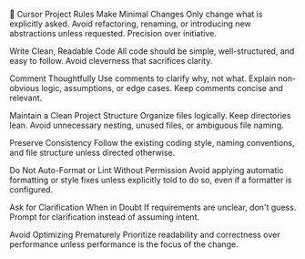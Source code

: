 🧾 Cursor Project Rules
Make Minimal Changes
Only change what is explicitly asked. Avoid refactoring, renaming, or introducing new abstractions unless requested. Precision over initiative.

Write Clean, Readable Code
All code should be simple, well-structured, and easy to follow. Avoid cleverness that sacrifices clarity.

Comment Thoughtfully
Use comments to clarify why, not what. Explain non-obvious logic, assumptions, or edge cases. Keep comments concise and relevant.

Maintain a Clean Project Structure
Organize files logically. Keep directories lean. Avoid unnecessary nesting, unused files, or ambiguous file naming.

Preserve Consistency
Follow the existing coding style, naming conventions, and file structure unless directed otherwise.

Do Not Auto-Format or Lint Without Permission
Avoid applying automatic formatting or style fixes unless explicitly told to do so, even if a formatter is configured.

Ask for Clarification When in Doubt
If requirements are unclear, don't guess. Prompt for clarification instead of assuming intent.

Avoid Optimizing Prematurely
Prioritize readability and correctness over performance unless performance is the focus of the change.

